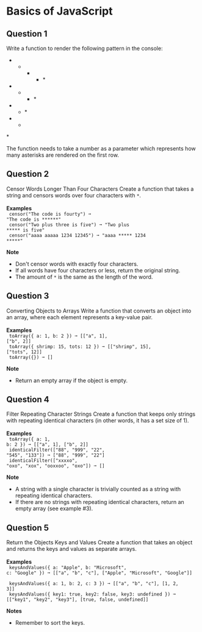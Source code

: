 # Basics of JavaScript

## Question 1

Write a function to render the following pattern in the console:
<br/>
* * * * *<br/>
* * * *<br/>
* * *<br/>
* * <br/>
*<br/>

The function needs to take a number as a parameter which represents how many asterisks are rendered on the first row.

## Question 2

Censor Words Longer Than Four Characters
Create a function that takes a string and censors words over four characters with `*`.
<br/>
<br/>
<b>Examples</b>
<br/>
<code>
censor("The code is fourty") ➞ "The code is ******"<br/>
censor("Two plus three is five") ➞ "Two plus ***** is five"<br/>
censor("aaaa aaaaa 1234 12345") ➞ "aaaa ***** 1234 *****"<br/>
</code>
<br/>
<b>Note</b>
- Don't censor words with exactly four characters.
- If all words have four characters or less, return the original string.
- The amount of `*` is the same as the length of the word.

## Question 3

Converting Objects to Arrays
Write a function that converts an object into an array, where each element represents a key-value pair.
<br/>
<br/>
<b>Examples</b>
<br/>
<code>
toArray({ a: 1, b: 2 }) ➞ [["a", 1], ["b", 2]]
<br/>
toArray({ shrimp: 15, tots: 12 }) ➞ [["shrimp", 15], ["tots", 12]]<br/>
toArray({}) ➞ []<br/>
</code>
<br/>
<b>Note</b>
- Return an empty array if the object is empty.

## Question 4

Filter Repeating Character Strings
Create a function that keeps only strings with repeating identical characters (in other words, it has a set size of 1).
<br/>
<br/>
<b>Examples</b>
<br/>
<code>
toArray({ a: 1, b: 2 }) ➞ [["a", 1], ["b", 2]]
<br/>
identicalFilter(["88", "999", "22", "545", "133"]) 
➞ ["88", "999", "22"]<br/>
identicalFilter(["xxxxo", "oxo", "xox", "ooxxoo", "oxo"]) 
➞ []<br/>
</code>
<br/>
<b>Note</b>
- A string with a single character is trivially counted as a string with repeating identical characters.
- If there are no strings with repeating identical characters, return an empty array (see example #3).

## Question 5

Return the Objects Keys and Values
Create a function that takes an object and returns the keys and values as separate arrays.
<br/>
<br/>
<b>Examples</b>
<br/>
<code>
keysAndValues({ a: "Apple", b: "Microsoft", c: "Google" })
➞ [["a", "b", "c"], ["Apple", "Microsoft", "Google"]]
<br/>
keysAndValues({ a: 1, b: 2, c: 3 })
➞ [["a", "b", "c"], [1, 2, 3]]<br/>
keysAndValues({ key1: true, key2: false, key3: undefined })
➞ [["key1", "key2", "key3"], [true, false, undefined]]
<br/>
</code>
<br/>
<b>Notes</b>
- Remember to sort the keys.
